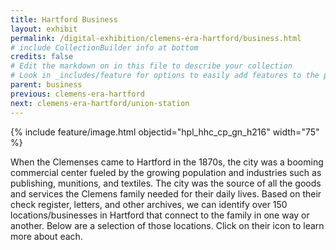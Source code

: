 ```yaml
---
title: Hartford Business
layout: exhibit
permalink: /digital-exhibition/clemens-era-hartford/business.html
# include CollectionBuilder info at bottom
credits: false
# Edit the markdown on in this file to describe your collection
# Look in _includes/feature for options to easily add features to the page
parent: business
previous: clemens-era-hartford
next: clemens-era-hartford/union-station
---
```


{% include feature/image.html objectid="hpl_hhc_cp_gn_h216" width="75" %}

When the Clemenses came to Hartford in the 1870s, the city was a booming commercial center fueled by the growing population and  industries such as publishing, munitions, and textiles. The city was the source of all the goods and services the Clemens family needed for their daily lives. Based on their check register, letters, and other archives, we can identify over 150 locations/businesses in Hartford that connect to the family in one way or another. Below are a selection of those locations. Click on their icon to learn more about each. 
